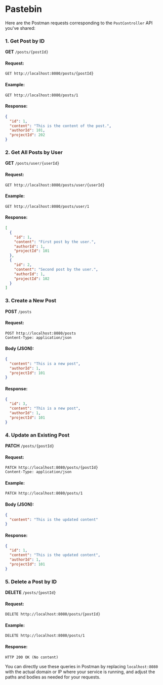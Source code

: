 # Pastebin

Here are the Postman requests corresponding to the `PostController` API you've shared:

### 1. **Get Post by ID**

**GET** `/posts/{postId}`

#### Request:
```plaintext
GET http://localhost:8080/posts/{postId}
```

#### Example:
```plaintext
GET http://localhost:8080/posts/1
```

#### Response:
```json
{
  "id": 1,
  "content": "This is the content of the post.",
  "authorId": 101,
  "projectId": 202
}
```

### 2. **Get All Posts by User**

**GET** `/posts/user/{userId}`

#### Request:
```plaintext
GET http://localhost:8080/posts/user/{userId}
```

#### Example:
```plaintext
GET http://localhost:8080/posts/user/1
```

#### Response:
```json
[
  {
    "id": 1,
    "content": "First post by the user.",
    "authorId": 1,
    "projectId": 101
  },
  {
    "id": 2,
    "content": "Second post by the user.",
    "authorId": 1,
    "projectId": 102
  }
]
```

### 3. **Create a New Post**

**POST** `/posts`

#### Request:
```plaintext
POST http://localhost:8080/posts
Content-Type: application/json
```

#### Body (JSON):
```json
{
  "content": "This is a new post",
  "authorId": 1,
  "projectId": 101
}
```

#### Response:
```json
{
  "id": 3,
  "content": "This is a new post",
  "authorId": 1,
  "projectId": 101
}
```

### 4. **Update an Existing Post**

**PATCH** `/posts/{postId}`

#### Request:
```plaintext
PATCH http://localhost:8080/posts/{postId}
Content-Type: application/json
```

#### Example:
```plaintext
PATCH http://localhost:8080/posts/1
```

#### Body (JSON):
```json
{
  "content": "This is the updated content"
}
```

#### Response:
```json
{
  "id": 1,
  "content": "This is the updated content",
  "authorId": 1,
  "projectId": 101
}
```

### 5. **Delete a Post by ID**

**DELETE** `/posts/{postId}`

#### Request:
```plaintext
DELETE http://localhost:8080/posts/{postId}
```

#### Example:
```plaintext
DELETE http://localhost:8080/posts/1
```

#### Response:
```plaintext
HTTP 200 OK (No content)
```

You can directly use these queries in Postman by replacing `localhost:8080` with the actual domain or IP where your service is running, and adjust the paths and bodies as needed for your requests.
